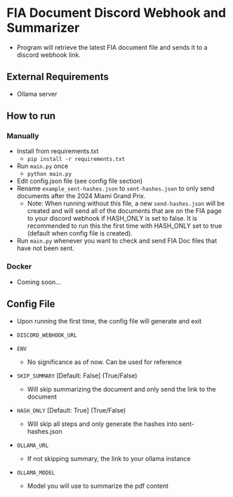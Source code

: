 # FIA Document Discord Webhook and Summarizer

- Program will retrieve the latest FIA document file and sends it to a discord webhook link.

## External Requirements
- Ollama server

## How to run
### Manually
- Install from requirements.txt
    - `pip install -r requirements.txt`
- Run `main.py` once
    - `python main.py`
- Edit config.json file (see config file section)
- Rename `example_sent-hashes.json` to `sent-hashes.json` to only send documents after the 2024 Miami Grand Prix.
    - Note: When running without this file, a new `send-hashes.json` will be created and will send all of the documents that are on the FIA page to your discord webhook if HASH_ONLY is set to false. It is recommended to run this the first time with HASH_ONLY set to true (default when config file is created). 
- Run `main.py` whenever you want to check and send FIA Doc files that have not been sent.

### Docker
- Coming soon...

## Config File
- Upon running the first time, the config file will generate and exit

- `DISCORD_WEBHOOK_URL` 
- `ENV`
    - No significance as of now. Can be used for reference
- `SKIP_SUMMARY` [Default: False] (True/False)
    - Will skip summarizing the document and only send the link to the document
- `HASH_ONLY` [Default: True] (True/False) 
    - Will skip all steps and only generate the hashes into sent-hashes.json
- `OLLAMA_URL`
    - If not skipping summary, the link to your ollama instance
- `OLLAMA_MODEL`
    - Model you will use to summarize the pdf content